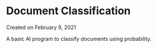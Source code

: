 # Document Classification

Created on February 9, 2021

A basic AI program to classify documents using probability.
